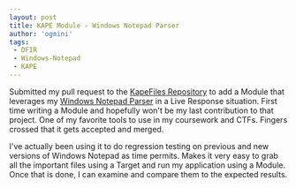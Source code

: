 ```yaml
---
layout: post
title: KAPE Module - Windows Notepad Parser
author: 'ogmini'
tags:
 - DFIR
 - Windows-Notepad
 - KAPE
---
```


Submitted my pull request to the [KapeFiles Repository](https://github.com/EricZimmerman/KapeFiles) to add a Module that leverages my [Windows Notepad Parser](https://github.com/ogmini/Notepad-State-Library) in a Live Response situation. First time writing a Module and hopefully won't be my last contribution to that project. One of my favorite tools to use in my coursework and CTFs. Fingers crossed that it gets accepted and merged.

I've actually been using it to do regression testing on previous and new versions of Windows Notepad as time permits. Makes it very easy to grab all the important files using a Target and run my application using a Module. Once that is done, I can examine and compare them to the expected results.

